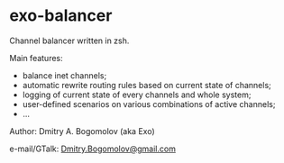 exo-balancer
============

Channel balancer written in zsh.

Main features:
- balance inet channels;
- automatic rewrite routing rules based on current state of channels;
- logging of current state of every channels and whole system;
- user-defined scenarios on various combinations of active channels;
- ...

Author: Dmitry A. Bogomolov (aka Exo)

e-mail/GTalk: Dmitry.Bogomolov@gmail.com
